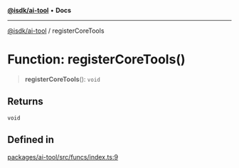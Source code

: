 [**@isdk/ai-tool**](../README.md) • **Docs**

***

[@isdk/ai-tool](../globals.md) / registerCoreTools

# Function: registerCoreTools()

> **registerCoreTools**(): `void`

## Returns

`void`

## Defined in

[packages/ai-tool/src/funcs/index.ts:9](https://github.com/isdk/ai-tool.js/blob/e324043799402aa2caa41711a9168487ab85c166/src/funcs/index.ts#L9)

